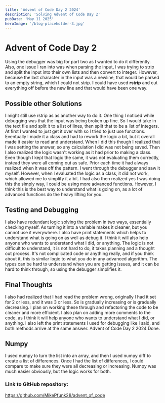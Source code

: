 ```yaml
---
title: 'Advent of Code Day 2 2024'
description: 'Solving Advent of Code Day 2'
pubDate: 'May 11 2025'
heroImage: '/blog-placeholder-3.jpg'
---
```

# Advent of Code Day 2
Using the debugger was big for part two as I wanted to do it differently.  
Also, one issue I ran into was when parsing the input, I was trying to strip 
and split the input into their own lists and then convert to integer.  However,
because the last character in the input was a newline, that would be parsed 
to an empty string, which I could not strip.  I could have used **rstrip** 
and cut everything off before the new line and that would have been one way.

## Possible other Solutions
I might still use rstrip as as another way to do it.  One thing I noticed 
while debugging was that the input was being broken up fine.  So I would take 
in the text file and split it to a list of lines, then split that to be a list 
of integers.  At first I wanted to just get it over with so I tried to just 
use functions.  Eventually I made it a class and had to rework the logic a 
bit, but it overall made it easier to read and understand.  When I did this 
though I realized that I was setting the answer, so any calculation I did was 
not being saved.  Then I also realized the logic wasn't working as it had 
prior to making a class.  Even though I kept that logic the same, it was not 
evaluating them correctly, instead they were all coming out as safe.  Prior 
each time it had always realized when it was off the pattern.  I went through 
the debugger and saw it myself.  However, when I evaluated the logic as a 
class, it did not work, which allowed me to simplify it a bit.  I had also 
then realized yes I was doing this the simply way, I could be using more 
advanced functions.  However, I think this is the best way to understand what 
is going on, as a lot of advanced functions do the heavy lifting for you.

## Testing and Debugging
I also have redundant logic solving the problem in two ways, essentially 
checking myself.  As turning it into a variable makes it cleaner, but you 
cannot use it everywhere.  I also have print statements which helps to 
understand what is going on as well as debug it.  I think it will also 
help anyone who wants to understand what I did, or anything.  The logic is 
not difficult to understand, it is not hard to do, it takes planning and a 
thought out process.  It's not complicated code or anything really, and if 
you think about it, this is similar logic to what you do in any advanced 
algorithm.  The types can be hard to understand when you are getting issues, 
and it can be hard to think through, so using the debugger simplifies it.

## Final Thoughts
I also had realized that I had read the problem wrong, originally I had it 
set for 2 or less, and it was 3 or less.  So is gradually increasing or is 
gradually decreasing.  I plan on working these through and refactoring the 
code to be cleaner and more efficient.  I also plan on adding more comments 
to the code, as I think it will help anyone who wants to understand what I 
did, or anything.  I also left the print statements I used for debugging 
like I said, and both methods arrive at the same answer.  Advent of Code 
Day 2 2024 Done.

## Numpy
I used numpy to turn the list into an array, and then I used numpy diff to 
create a list of differences.  Once I had the list of differences, I could 
compare to make sure they were all decreasing or increasing.  Numpy was much 
easier obviously, but the logic works for both.

### Link to GitHub repository:
https://github.com/MikePfunk28/advent_of_code

